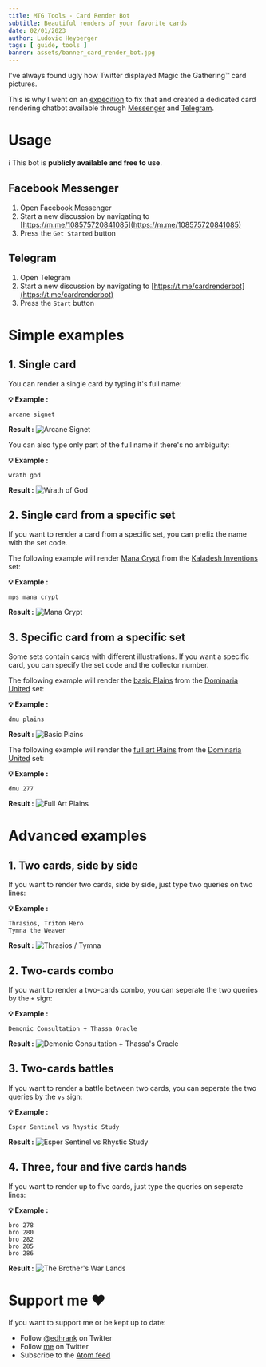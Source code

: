 ```yaml
---
title: MTG Tools - Card Render Bot
subtitle: Beautiful renders of your favorite cards
date: 02/01/2023
author: Ludovic Heyberger
tags: [ guide, tools ]
banner: assets/banner_card_render_bot.jpg
---
```


I've always found ugly how Twitter displayed Magic the Gathering™ card pictures.

This is why I went on an [expedition][expedition] to fix that and created a dedicated card rendering chatbot available through [Messenger][Messenger] and [Telegram][Telegram].


# Usage

ℹ️ This bot is **publicly available and free to use**.


## Facebook Messenger

1. Open Facebook Messenger
2. Start a new discussion by navigating to [https://m.me/108575720841085](https://m.me/108575720841085)
3. Press the `Get Started` button


## Telegram

1. Open Telegram
2. Start a new discussion by navigating to [https://t.me/cardrenderbot](https://t.me/cardrenderbot)
3. Press the `Start` button


# Simple examples


## 1. Single card

You can render a single card by typing it's full name:

**💡 Example :**
```
arcane signet
```

**Result :**
![Arcane Signet](assets/arcane_signet.jpg)

You can also type only part of the full name if there's no ambiguity:

**💡 Example :**
```
wrath god
```

**Result :**
![Wrath of God](assets/wrath_of_god.jpg)


## 2. Single card from a specific set

If you want to render a card from a specific set, you can prefix the name with the set code.

The following example will render [Mana Crypt][Mana Crypt] from the [Kaladesh Inventions][Kaladesh Inventions] set:

**💡 Example :**
```
mps mana crypt
```

**Result :**
![Mana Crypt](assets/mana_crypt.jpg)


## 3. Specific card from a specific set

Some sets contain cards with different illustrations.
If you want a specific card, you can specify the set code and the collector number.

The following example will render the [basic Plains][basic Plains] from the [Dominaria United][Dominaria United] set:

**💡 Example :**
```
dmu plains
```

**Result :**
![Basic Plains](assets/dmu_262.jpg)


The following example will render the [full art Plains][full art Plains] from the [Dominaria United][Dominaria United] set:

**💡 Example :**
```
dmu 277
```

**Result :**
![Full Art Plains](assets/dmu_277.jpg)


# Advanced examples


## 1. Two cards, side by side

If you want to render two cards, side by side, just type two queries on two lines:

**💡 Example :**
```
Thrasios, Triton Hero
Tymna the Weaver
```

**Result :**
![Thrasios / Tymna](assets/thrasios_tymna.jpg)


## 2. Two-cards combo

If you want to render a two-cards combo, you can seperate the two queries by the `+` sign:

**💡 Example :**
```
Demonic Consultation + Thassa Oracle
```

**Result :**
![Demonic Consultation + Thassa's Oracle](assets/demonic_consultation_thassa_oracle.jpg)


## 3. Two-cards battles

If you want to render a battle between two cards, you can seperate the two queries by the `vs` sign:

**💡 Example :**
```
Esper Sentinel vs Rhystic Study
```

**Result :**
![Esper Sentinel vs Rhystic Study](assets/esper_sentinel_rhystic_study.jpg)


## 4. Three, four and five cards hands

If you want to render up to five cards, just type the queries on seperate lines:

**💡 Example :**
```
bro 278
bro 280
bro 282
bro 285
bro 286
```

**Result :**
![The Brother's War Lands](assets/bro_lands.jpg)


# Support me ❤️

If you want to support me or be kept up to date:

- Follow [@edhrank](https://twitter.com/edhrank) on Twitter
- Follow [me](https://twitter.com/lheybergermtg) on Twitter
- Subscribe to the [Atom feed](./feed.atom)


[Messenger]:https://m.me/108575720841085
[Telegram]:https://t.me/cardrenderbot
[Dominaria United]:https://scryfall.com/sets/dmu
[Kaladesh Inventions]:https://scryfall.com/sets/mps
[Mana Crypt]:https://scryfall.com/card/mps/16/mana-crypt
[basic Plains]:https://scryfall.com/card/dmu/262/plains
[full art Plains]:https://scryfall.com/card/dmu/277/plains
[expedition]:https://scryfall.com/search?q=!expedition-map
